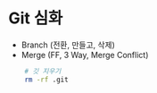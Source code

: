 # Git 심화

- Branch (전환, 만들고, 삭제)
- Merge (FF, 3 Way, Merge Conflict)

```bash
    # 깃 지우기
    rm -rf .git
```
